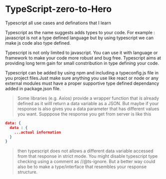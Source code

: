 # TypeScript-zero-to-Hero
 Typescript all use cases and definations that I learn

Typescript as the name suggests adds types to your code. 
For example : javascript is not a type defined language but by using typescript we can make js code also type defined.

Typescript is not only limited to javascript. You can use it with language or framework to make your code more robust and bug free.
Typescript aims at providing long term gain for small constribution in type defining your code.


Typescript can be added by using npm and including a typeconfig.js file in you project files.Just make sure anything you use like react or node or any external modules must have a proper supportive type defined dependancy added in package.json file.

>Some libraries (e.g. Axios) provide a wrapper function that is already defined as it willl return a data variable as a JSON. But maybe if your response is also gives you a data parameter that has different values you want. Supppose the response you get from server is like this 
```json
data: {
  data : {
    ...actual information
  }
}
```
>then typescript does not allows a different data variable accessed from that response in strict mode. You might disable typescript type checking using a comment as //@ts-ignore. But a better way could also be to make a type/interface that resembles your response structure.
